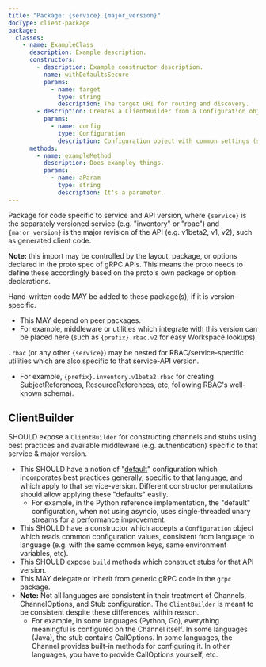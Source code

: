 ```yaml
---
title: "Package: {service}.{major_version}"
docType: client-package
package:
  classes:
    - name: ExampleClass
      description: Example description.
      constructors:
        - description: Example constructor description.
          name: withDefaultsSecure
          params:
            - name: target
              type: string
              description: The target URI for routing and discovery.
        - description: Creates a ClientBuilder from a Configuration object
          params:
            - name: config
              type: Configuration
              description: Configuration object with common settings (server address, auth, etc.)
      methods:
        - name: exampleMethod
          description: Does exampley things.
          params:
            - name: aParam
              type: string
              description: It's a parameter.
---
```


Package for code specific to service and API version, where `{service}` is the separately versioned service (e.g. "inventory" or "rbac") and `{major_version}` is the major revision of the API (e.g. v1beta2, v1, v2), such as generated client code.

**Note:** this import may be controlled by the layout, package, or options declared in the proto spec of gRPC APIs. This means the proto needs to define these accordingly based on the proto's own package or option declarations.

Hand-written code MAY be added to these package(s), if it is version-specific.

- This MAY depend on peer packages.
- For example, middleware or utilities which integrate with this version can be placed here (such as `{prefix}.rbac.v2` for easy Workspace lookups).

`.rbac` (or any other `{service}`) may be nested for RBAC/service-specific utilities which are also specific to that service-API version.

- For example, `{prefix}.inventory.v1beta2.rbac` for creating SubjectReferences, ResourceReferences, etc, following RBAC's well-known schema).

## ClientBuilder

SHOULD expose a `ClientBuilder` for constructing channels and stubs using best practices and available middleware (e.g. authentication) specific to that service & major version.

- This SHOULD have a notion of "[default](../../client-libraries/#defaults-across-all-languages)" configuration which incorporates best practices generally, specific to that language, and which apply to that service-version. Different constructor permutations should allow applying these "defaults" easily.
  - For example, in the Python reference implementation, the "default" configuration, when not using asyncio, uses single-threaded unary streams for a performance improvement.
- This SHOULD have a constructor which accepts a `Configuration` object which reads common configuration values, consistent from language to language (e.g. with the same common keys, same environment variables, etc).
- This SHOULD expose `build` methods which construct stubs for that API version.
- This MAY delegate or inherit from generic gRPC code in the `grpc` package.
- **Note:** Not all languages are consistent in their treatment of Channels, ChannelOptions, and Stub configuration. The `ClientBuilder` is meant to be consistent despite these differences, within reason.
  - For example, in some languages (Python, Go), everything meaningful is configured on the Channel itself. In some languages (Java), the stub contains CallOptions. In some languages, the Channel provides built-in methods for configuring it. In other languages, you have to provide CallOptions yourself, etc.
